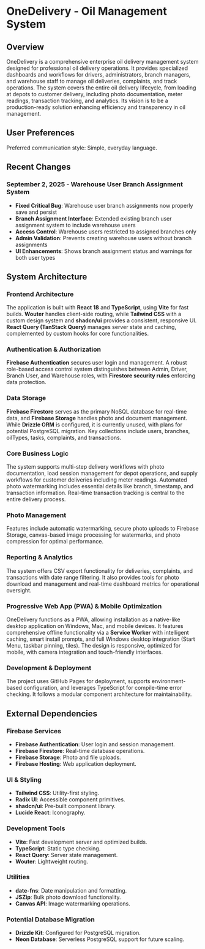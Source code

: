 # OneDelivery - Oil Management System

## Overview

OneDelivery is a comprehensive enterprise oil delivery management system designed for professional oil delivery operations. It provides specialized dashboards and workflows for drivers, administrators, branch managers, and warehouse staff to manage oil deliveries, complaints, and track operations. The system covers the entire oil delivery lifecycle, from loading at depots to customer delivery, including photo documentation, meter readings, transaction tracking, and analytics. Its vision is to be a production-ready solution enhancing efficiency and transparency in oil management.

## User Preferences

Preferred communication style: Simple, everyday language.

## Recent Changes

### September 2, 2025 - Warehouse User Branch Assignment System
- **Fixed Critical Bug**: Warehouse user branch assignments now properly save and persist
- **Branch Assignment Interface**: Extended existing branch user assignment system to include warehouse users
- **Access Control**: Warehouse users restricted to assigned branches only
- **Admin Validation**: Prevents creating warehouse users without branch assignments
- **UI Enhancements**: Shows branch assignment status and warnings for both user types

## System Architecture

### Frontend Architecture
The application is built with **React 18** and **TypeScript**, using **Vite** for fast builds. **Wouter** handles client-side routing, while **Tailwind CSS** with a custom design system and **shadcn/ui** provides a consistent, responsive UI. **React Query (TanStack Query)** manages server state and caching, complemented by custom hooks for core functionalities.

### Authentication & Authorization
**Firebase Authentication** secures user login and management. A robust role-based access control system distinguishes between Admin, Driver, Branch User, and Warehouse roles, with **Firestore security rules** enforcing data protection.

### Data Storage
**Firebase Firestore** serves as the primary NoSQL database for real-time data, and **Firebase Storage** handles photo and document management. While **Drizzle ORM** is configured, it is currently unused, with plans for potential PostgreSQL migration. Key collections include users, branches, oilTypes, tasks, complaints, and transactions.

### Core Business Logic
The system supports multi-step delivery workflows with photo documentation, load session management for depot operations, and supply workflows for customer deliveries including meter readings. Automated photo watermarking includes essential details like branch, timestamp, and transaction information. Real-time transaction tracking is central to the entire delivery process.

### Photo Management
Features include automatic watermarking, secure photo uploads to Firebase Storage, canvas-based image processing for watermarks, and photo compression for optimal performance.

### Reporting & Analytics
The system offers CSV export functionality for deliveries, complaints, and transactions with date range filtering. It also provides tools for photo download and management and real-time dashboard metrics for operational oversight.

### Progressive Web App (PWA) & Mobile Optimization
OneDelivery functions as a PWA, allowing installation as a native-like desktop application on Windows, Mac, and mobile devices. It features comprehensive offline functionality via a **Service Worker** with intelligent caching, smart install prompts, and full Windows desktop integration (Start Menu, taskbar pinning, tiles). The design is responsive, optimized for mobile, with camera integration and touch-friendly interfaces.

### Development & Deployment
The project uses GitHub Pages for deployment, supports environment-based configuration, and leverages TypeScript for compile-time error checking. It follows a modular component architecture for maintainability.

## External Dependencies

### Firebase Services
- **Firebase Authentication**: User login and session management.
- **Firebase Firestore**: Real-time database operations.
- **Firebase Storage**: Photo and file uploads.
- **Firebase Hosting**: Web application deployment.

### UI & Styling
- **Tailwind CSS**: Utility-first styling.
- **Radix UI**: Accessible component primitives.
- **shadcn/ui**: Pre-built component library.
- **Lucide React**: Iconography.

### Development Tools
- **Vite**: Fast development server and optimized builds.
- **TypeScript**: Static type checking.
- **React Query**: Server state management.
- **Wouter**: Lightweight routing.

### Utilities
- **date-fns**: Date manipulation and formatting.
- **JSZip**: Bulk photo download functionality.
- **Canvas API**: Image watermarking operations.

### Potential Database Migration
- **Drizzle Kit**: Configured for PostgreSQL migration.
- **Neon Database**: Serverless PostgreSQL support for future scaling.